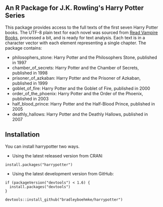 <!-- README.md is generated from README.Rmd. Please edit that file -->
An R Package for J.K. Rowling's Harry Potter Series
---------------------------------------------------

This package provides access to the full texts of the first seven Harry Potter books. The UTF-8 plain text for each novel was sourced from [Read Vampire Books](www.readbooksvampire.com), processed a bit, and is ready for text analysis. Each text is in a character vector with each element representing a single chapter. The package contains:

-   philosophers\_stone: Harry Potter and the Philosophers Stone, published in 1997
-   chamber\_of\_secrets: Harry Potter and the Chamber of Secrets, published in 1998
-   prisoner\_of\_azkaban: Harry Potter and the Prisoner of Azkaban, published in 1999
-   goblet\_of\_fire: Harry Potter and the Goblet of Fire, published in 2000
-   order\_of\_the\_phoenix: Harry Potter and the Order of the Phoenix, published in 2003
-   half\_blood\_prince: Harry Potter and the Half-Blood Prince, published in 2005
-   deathly\_hallows: Harry Potter and the Deathly Hallows, published in 2007

Installation
------------

You can install harrypotter two ways.

-   Using the latest released version from CRAN:

<!-- -->

    install.packages("harrypotter")

-   Using the latest development version from GitHub:

<!-- -->

    if (packageVersion("devtools") < 1.6) {
      install.packages("devtools")
    }

    devtools::install_github("bradleyboehmke/harrypotter")
